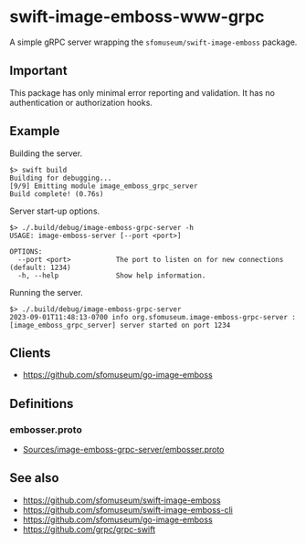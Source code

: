 # swift-image-emboss-www-grpc

A simple gRPC server wrapping the `sfomuseum/swift-image-emboss` package.

## Important

This package has only minimal error reporting and validation. It has no authentication or authorization hooks.

## Example

Building the server.

```
$> swift build
Building for debugging...
[9/9] Emitting module image_emboss_grpc_server
Build complete! (0.76s)
```

Server start-up options.

```
$> ./.build/debug/image-emboss-grpc-server -h
USAGE: image-emboss-server [--port <port>]

OPTIONS:
  --port <port>           The port to listen on for new connections (default: 1234)
  -h, --help              Show help information.
```

Running the server.

```
$> ./.build/debug/image-emboss-grpc-server 
2023-09-01T11:48:13-0700 info org.sfomuseum.image-emboss-grpc-server : [image_emboss_grpc_server] server started on port 1234
```

## Clients

* https://github.com/sfomuseum/go-image-emboss

## Definitions

### embosser.proto

* [Sources/image-emboss-grpc-server/embosser.proto](Sources/image-emboss-grpc-server/embosser.proto)

## See also

* https://github.com/sfomuseum/swift-image-emboss
* https://github.com/sfomuseum/swift-image-emboss-cli
* https://github.com/sfomuseum/go-image-emboss
* https://github.com/grpc/grpc-swift
